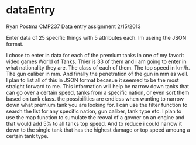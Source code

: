 # dataEntry
Ryan Postma
CMP237
Data entry assignment
2/15/2013

Enter data of 25 specific things with 5 attributes each. Im useing the JSON format.

I chose to enter in data for each of the premium tanks in one of my favorit video games World of Tanks. Thier is 33 of them and i am going to enter in what nationality they are. The class of each of them. The top speed in km/h. The gun caliber in mm. And finally the penetration of the gun in mm as well. I plan to list all of this in JSON format becasue it seemed to be the most straight forward to me. This information will help be narrow down tanks that can go over a certain speed, tanks from a specific nation, or even sort them based on tank class. the possibilities are endless when wanting to narrow down what premium tank you are looking for.
I can use the filter function to search the list for any specific nation, gun caliber, tank type etc.
I plan to use the map function to sumulate the reoval of a govner on an engine and that would add 5% to all tanks top speed.
And to reduce i could narrow it down to the single tank that has the highest damage or top speed amoung a certain tank type. 
